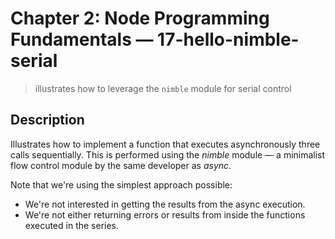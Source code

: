 # Chapter 2: Node Programming Fundamentals &mdash; 17-hello-nimble-serial
> illustrates how to leverage the `nimble` module for serial control

## Description
Illustrates how to implement a function that executes asynchronously three calls sequentially. This is performed using the *nimble* module &mdash; a minimalist flow control module by the same developer as *async*.

Note that we're using the simplest approach possible:
+ We're not interested in getting the results from the async execution.
+ We're not either returning errors or results from inside the functions executed in the series.
